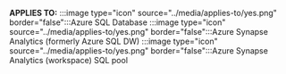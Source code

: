 **APPLIES TO:** :::image type="icon" source="../media/applies-to/yes.png" border="false":::Azure SQL Database :::image type="icon" source="../media/applies-to/yes.png" border="false":::Azure Synapse Analytics (formerly Azure SQL DW) :::image type="icon" source="../media/applies-to/yes.png" border="false":::Azure Synapse Analytics (workspace) SQL pool